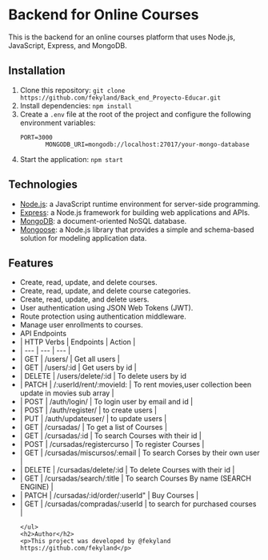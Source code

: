 <!DOCTYPE html>
<html>
  <head>
    <title>Backend for Online Courses</title>
    <meta charset="UTF-8">
    <meta name="viewport" content="width=device-width, initial-scale=1.0">
  </head>
  <body>
    <h1>Backend for Online Courses</h1>
    <p>This is the backend for an online courses platform that uses Node.js, JavaScript, Express, and MongoDB.</p>
    <h2>Installation</h2>
    <ol>
      <li>Clone this repository: <code>git clone https://github.com/fekyland/Back_end_Proyecto-Educar.git</code></li>
      <li>Install dependencies: <code>npm install</code></li>
      <li>Create a <code>.env</code> file at the root of the project and configure the following environment variables:</li>
      <pre><code>PORT=3000
       MONGODB_URI=mongodb://localhost:27017/your-mongo-database</code></pre>
      <li>Start the application: <code>npm start</code></li>
    </ol>
    <h2>Technologies</h2>
    <ul>
      <li><a href="https://nodejs.org/">Node.js</a>: a JavaScript runtime environment for server-side programming.</li>
      <li><a href="https://expressjs.com/">Express</a>: a Node.js framework for building web applications and APIs.</li>
      <li><a href="https://www.mongodb.com/">MongoDB</a>: a document-oriented NoSQL database.</li>
      <li><a href="https://mongoosejs.com/">Mongoose</a>: a Node.js library that provides a simple and schema-based solution for modeling application data.</li>
    </ul>
    <h2>Features</h2>
    <ul>
      <li>Create, read, update, and delete courses.</li>
      <li>Create, read, update, and delete course categories.</li>
      <li>Create, read, update, and delete users.</li>
      <li>User authentication using JSON Web Tokens (JWT).</li>
      <li>Route protection using authentication middleware.</li>
      <li>Manage user enrollments to courses.</li>
     <li> API Endpoints</li>
<li>| HTTP Verbs | Endpoints                      | Action                          | </li>
<li>|    ---     |        ---                     |           ---                   | </li>
<li>|    GET     | /users/                        | Get all users |                   </li>
<li>|    GET     | /users/:id                     | Get users by id |                 </li>
<li>|   DELETE   | /users/delete/:id              | To delete users by id             </li>
<li>|   PATCH    | /:userId/rent/:movieId:        | To rent movies,user collection been update in movies sub array |</li>
<li>|   POST     | /auth/login/                     | To login user by email and id   |</li>
<li>|   POST     | /auth/register/                  | to create users                 |</li>
<li>|   PUT      | /auth/updateuser/                | to update users                 |</li>
<li>|    GET     | /cursadas/                       | To get a list of Courses         | </li>
<li>|    GET     | /cursadas/:id                    | To search Courses with their id  | </li>
<li>|    POST    | /cursadas/registercurso          | To register Courses               | </li>
<li>|    GET     | /cursadas/miscursos/:email       | To search Corses by their own user | </li>
<li>|    DELETE  | /cursadas/delete/:id             | To delete Courses with their id  | </li>
<li>|    GET     | /cursadas/search/:title          | To search Courses By name (SEARCH ENGINE) | </li>
<li>|   PATCH    | /cursadas/:id/order/:userId"     | Buy Courses                      | </li>
<li>|    GET     | /cursadas/compradas/:userId      | to search for purchased courses | </li>




    </ul>
    <h2>Author</h2>
    <p>This project was developed by @fekyland  https://github.com/fekyland</p>
  </body>
</html>
